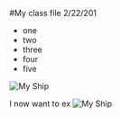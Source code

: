 #My class file 2/22/201
- one
- two
- three
- four
- five

![My Ship](/images/ship.jpg)

I now want to ex
<img class ="twenty-five-percent" src="/images/ship.jpg"  alt="My Ship">
